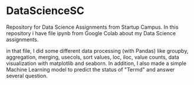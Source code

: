 # DataScienceSC
Repository for Data Science Assignments from Startup Campus. In this repository i have file ipynb from Google Colab about my Data Science assignments.

in that file, I did some different data processing (with Pandas) like groupby, aggregation, merging, usecols, sort values, loc, iloc, value counts, data visualization with matplotlib and seaborn. In addition, I also made a simple Machine Learning model to predict the status of "Termd" and answer several question.
